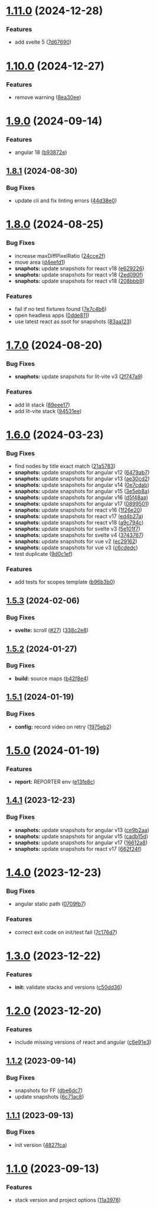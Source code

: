 # [1.11.0](https://github.com/retejs/rete-qa/compare/v1.10.0...v1.11.0) (2024-12-28)


### Features

* add svelte 5 ([7d67690](https://github.com/retejs/rete-qa/commit/7d6769025dfa244abff481631553a524c14b8f9d))

# [1.10.0](https://github.com/retejs/rete-qa/compare/v1.9.0...v1.10.0) (2024-12-27)


### Features

* remove warning ([8ea30ee](https://github.com/retejs/rete-qa/commit/8ea30eebbbf5941d023ae497ba24aaa56c7e2efa))

# [1.9.0](https://github.com/retejs/rete-qa/compare/v1.8.1...v1.9.0) (2024-09-14)


### Features

* angular 18 ([b93872e](https://github.com/retejs/rete-qa/commit/b93872e4424aa454addd7b1f0a435f9a2cea6bcb))

## [1.8.1](https://github.com/retejs/rete-qa/compare/v1.8.0...v1.8.1) (2024-08-30)


### Bug Fixes

* update cli and fix linting errors ([44d38e0](https://github.com/retejs/rete-qa/commit/44d38e0aef6be14ffbfd02e479c4c633a2c516af))

# [1.8.0](https://github.com/retejs/rete-qa/compare/v1.7.0...v1.8.0) (2024-08-25)


### Bug Fixes

* increase maxDiffPixelRatio ([24cce2f](https://github.com/retejs/rete-qa/commit/24cce2f0b8c5190eb9e2adb349f0cf811ae0f5ed))
* move area ([d4eefd1](https://github.com/retejs/rete-qa/commit/d4eefd185b8c7003d9470e823a8266cb63f34e07))
* **snaphots:** update snapshots for react v18 ([e629226](https://github.com/retejs/rete-qa/commit/e629226c942ba374286af2961eca9f13a05113c0))
* **snaphots:** update snapshots for react v18 ([2ed090f](https://github.com/retejs/rete-qa/commit/2ed090fc8c57947382c087af299aa1950dbfdaa5))
* **snaphots:** update snapshots for react v18 ([208bbb9](https://github.com/retejs/rete-qa/commit/208bbb9338556e296f64407451d23695e902b87d))


### Features

* fail if no test fixtures found ([7e7c4b6](https://github.com/retejs/rete-qa/commit/7e7c4b682e40dc5671615d38666926bcbaffc9be))
* open headless apps ([0dde811](https://github.com/retejs/rete-qa/commit/0dde811b7e5985efd7f2597f39c0f60801d53803))
* use latest react as ssot for snapshots ([83aa123](https://github.com/retejs/rete-qa/commit/83aa1239d7bbb6dcbda37c088ef5e3d775f81030))

# [1.7.0](https://github.com/retejs/rete-qa/compare/v1.6.0...v1.7.0) (2024-08-20)


### Bug Fixes

* **snaphots:** update snapshots for lit-vite v3 ([2f747a9](https://github.com/retejs/rete-qa/commit/2f747a96d0d8f3e1a0cff455a8a690dd45337bba))


### Features

* add lit stack ([89eee17](https://github.com/retejs/rete-qa/commit/89eee174ef054300ca0399fe78f3a63fbcd93fc7))
* add lit-vite stack ([94531ee](https://github.com/retejs/rete-qa/commit/94531ee9ee152ec389a4e04fbccc551788e883a3))

# [1.6.0](https://github.com/retejs/rete-qa/compare/v1.5.3...v1.6.0) (2024-03-23)


### Bug Fixes

* find nodes by title exact match ([21a5783](https://github.com/retejs/rete-qa/commit/21a578348e229a6a556ec58c4ea62ed441295558))
* **snaphots:** update snapshots for angular v12 ([6479ab7](https://github.com/retejs/rete-qa/commit/6479ab744a537e2464de2bf8f04572737f5b2c02))
* **snaphots:** update snapshots for angular v13 ([ae30cd2](https://github.com/retejs/rete-qa/commit/ae30cd21c2339bbba900c3d5739bded1189709c5))
* **snaphots:** update snapshots for angular v14 ([0e7cdab](https://github.com/retejs/rete-qa/commit/0e7cdabcdf05acd915d138e96f2be76679980565))
* **snaphots:** update snapshots for angular v15 ([3e5eb8a](https://github.com/retejs/rete-qa/commit/3e5eb8a98026cadbaeac7f25205315be733403d7))
* **snaphots:** update snapshots for angular v16 ([d5f48aa](https://github.com/retejs/rete-qa/commit/d5f48aa9b70921a27bf6c50c92d4259222fdd893))
* **snaphots:** update snapshots for angular v17 ([0899501](https://github.com/retejs/rete-qa/commit/0899501a8fb1bbb108ee23bc0f1b2d6790f849d8))
* **snaphots:** update snapshots for react v16 ([1f26e20](https://github.com/retejs/rete-qa/commit/1f26e203606ebb9397911bacc01a5888f871ea77))
* **snaphots:** update snapshots for react v17 ([ed4b27a](https://github.com/retejs/rete-qa/commit/ed4b27a3c342b6feea1c9825e178c11266b07d78))
* **snaphots:** update snapshots for react v18 ([a9c794c](https://github.com/retejs/rete-qa/commit/a9c794cc98e5b54adc468832be806f535a4fb057))
* **snaphots:** update snapshots for svelte v3 ([5e101f7](https://github.com/retejs/rete-qa/commit/5e101f7580dcb312a73bb3929739d253fc6dc2eb))
* **snaphots:** update snapshots for svelte v4 ([3743767](https://github.com/retejs/rete-qa/commit/374376713a5a384ef4b08e3ed0871ecf69623eb6))
* **snaphots:** update snapshots for vue v2 ([ec29162](https://github.com/retejs/rete-qa/commit/ec2916223679e7d66c3ad00fa64222614aa32f2d))
* **snaphots:** update snapshots for vue v3 ([c6cdedc](https://github.com/retejs/rete-qa/commit/c6cdedc533ccaa318e2b76a3cccb1ebbb66cf8b9))
* test duplicate ([9d0c1ef](https://github.com/retejs/rete-qa/commit/9d0c1ef12b12de34153ee5a5487e672d48a64834))


### Features

* add tests for scopes template ([b96b3b0](https://github.com/retejs/rete-qa/commit/b96b3b0f74d794684f4eef00b925b0f9906b05f7))

## [1.5.3](https://github.com/retejs/rete-qa/compare/v1.5.2...v1.5.3) (2024-02-06)


### Bug Fixes

* **svelte:** scroll ([#27](https://github.com/retejs/rete-qa/issues/27)) ([338c2e8](https://github.com/retejs/rete-qa/commit/338c2e8a977b20528125eac2953ca96c9c6d65f3))

## [1.5.2](https://github.com/retejs/rete-qa/compare/v1.5.1...v1.5.2) (2024-01-27)


### Bug Fixes

* **build:** source maps ([b42f8e4](https://github.com/retejs/rete-qa/commit/b42f8e46a968ff9c32ad72d92a95b901785a0a12))

## [1.5.1](https://github.com/retejs/rete-qa/compare/v1.5.0...v1.5.1) (2024-01-19)


### Bug Fixes

* **config:** record video on retry ([1975eb2](https://github.com/retejs/rete-qa/commit/1975eb2844e64fa1dd6f2faf22693146b5e81bac))

# [1.5.0](https://github.com/retejs/rete-qa/compare/v1.4.1...v1.5.0) (2024-01-19)


### Features

* **report:** REPORTER env ([e13fe8c](https://github.com/retejs/rete-qa/commit/e13fe8c7b172e5511af736010f988e4f964b94aa))

## [1.4.1](https://github.com/retejs/rete-qa/compare/v1.4.0...v1.4.1) (2023-12-23)


### Bug Fixes

* **snaphots:** update snapshots for angular v13 ([ce9b2aa](https://github.com/retejs/rete-qa/commit/ce9b2aa19e9fb30736d3e48291304a84f529ed76))
* **snaphots:** update snapshots for angular v15 ([cadb15d](https://github.com/retejs/rete-qa/commit/cadb15d8e6b5afb3a73e3c40ef57fa7a37e5713f))
* **snaphots:** update snapshots for angular v17 ([16612a8](https://github.com/retejs/rete-qa/commit/16612a8b544b04168f7457c89ecd516444da935c))
* **snaphots:** update snapshots for react v17 ([662f24f](https://github.com/retejs/rete-qa/commit/662f24f19f79273b5fd7fbdb46f3ce0c042ca39f))

# [1.4.0](https://github.com/retejs/rete-qa/compare/v1.3.0...v1.4.0) (2023-12-23)


### Bug Fixes

* angular static path ([0709fb7](https://github.com/retejs/rete-qa/commit/0709fb7507f45f9da28e9113e3a4c9288ae9dec9))


### Features

* correct exit code on init/test fail ([7c176d7](https://github.com/retejs/rete-qa/commit/7c176d73a3dd7298487ae5eb304de8f1d1497c9f))

# [1.3.0](https://github.com/retejs/rete-qa/compare/v1.2.0...v1.3.0) (2023-12-22)


### Features

* **init:** validate stacks and versions ([c50dd36](https://github.com/retejs/rete-qa/commit/c50dd36e9ba1fb9c3d2ed3fc122ccf109ef954f8))

# [1.2.0](https://github.com/retejs/rete-qa/compare/v1.1.2...v1.2.0) (2023-12-20)


### Features

* include missing versions of react and angular ([c6e91e3](https://github.com/retejs/rete-qa/commit/c6e91e32fbdcfdb4a9e7e10d7226dbe476ce823e))


## [1.1.2](https://github.com/retejs/rete-qa/compare/v1.1.1...v1.1.2) (2023-09-14)


### Bug Fixes

* snapshots for FF ([dbe6dc7](https://github.com/retejs/rete-qa/commit/dbe6dc75a76ab369ceddc5471ed7696ce925ef6b))
* update snapshots ([6c71ac8](https://github.com/retejs/rete-qa/commit/6c71ac8f12e5bcdf4bb3e911d5ec0459767b8e5a))

## [1.1.1](https://github.com/retejs/rete-qa/compare/v1.1.0...v1.1.1) (2023-09-13)


### Bug Fixes

* init version ([4827fca](https://github.com/retejs/rete-qa/commit/4827fca1f40e553f534054db4ed7f1770b295d0e))

# [1.1.0](https://github.com/retejs/rete-qa/compare/v1.0.0...v1.1.0) (2023-09-13)


### Features

* stack version and project options ([11a3978](https://github.com/retejs/rete-qa/commit/11a397864544f536cfe2673c93a8f8baa93051e4))
